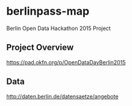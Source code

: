 # berlinpass-map
Berlin Open Data Hackathon 2015 Project

## Project Overview
https://pad.okfn.org/p/OpenDataDayBerlin2015

## Data
http://daten.berlin.de/datensaetze/angebote
